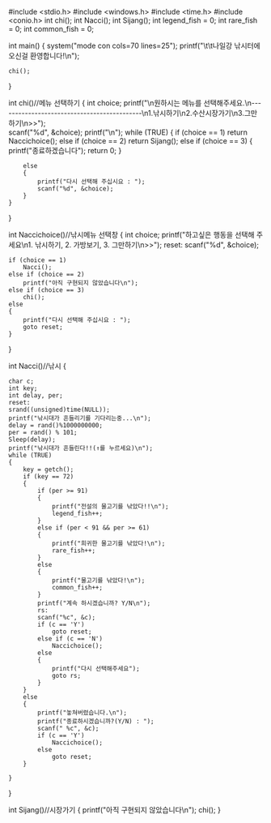 
#include <stdio.h>
#include <windows.h>
#include <time.h>
#include <conio.h>
int chi();
int Nacci();
int Sijang();
int legend_fish = 0;
int rare_fish = 0;
int common_fish = 0;

int main()
{
	system("mode con cols=70 lines=25");
	printf("\t\t나일강 낚시터에 오신걸 환영합니다!\n");

	chi();
}

int chi()//메뉴 선택하기
{
	int choice;
	printf("\n원하시는 메뉴를 선택해주세요.\n--------------------------------------------\n1.낚시하기\n2.수산시장가기\n3.그만하기\n>>");	
	scanf("%d", &choice);
	printf("\n");
	while (TRUE)
	{
		if (choice == 1)
			return Naccichoice();
		else if (choice == 2)
			return Sijang();
		else if (choice == 3)
		{
			printf("종료하겠습니다");
			return 0;
		}

		else
		{
			printf("다시 선택해 주십시요 : ");
			scanf("%d", &choice);
		}
	}
}

int Naccichoice()//낚시메뉴 선택창
{
	int choice;
	printf("하고싶은 행동을 선택해 주세요\n1. 낚시하기, 2. 가방보기, 3. 그만하기\n>>");
	reset:
	scanf("%d", &choice);
	
	if (choice == 1)
		Nacci();
	else if (choice == 2)
		printf("아직 구현되지 않았습니다\n");
	else if (choice == 3)
		chi();
	else
	{
		printf("다시 선택해 주십시요 : ");
		goto reset;
	}
}

int Nacci()//낚시
{
	
	char c;
	int key;
	int delay, per;
	reset:
	srand((unsigned)time(NULL));
	printf("낚시대가 흔들리기를 기다리는중...\n");
	delay = rand()%1000000000;
	per = rand() % 101;
	Sleep(delay);
	printf("낚시대가 흔들린다!!(↑를 누르세요)\n");
	while (TRUE) 
	{
		key = getch();
		if (key == 72)
		{
			if (per >= 91)
			{
				printf("전설의 물고기를 낚았다!!\n");
				legend_fish++;
			}
			else if (per < 91 && per >= 61)
			{
				printf("희귀한 물고기를 낚았다!\n");
				rare_fish++;
			}
			else
			{
				printf("물고기를 낚았다!\n");
				common_fish++;
			}
			printf("계속 하시겠습니까? Y/N\n");
			rs:
			scanf("%c", &c);
			if (c == 'Y')
				goto reset;
			else if (c == 'N')
				Naccichoice();
			else
			{
				printf("다시 선택해주세요");
				goto rs;
			}
		}
		else 
		{
			printf("놓쳐버렸습니다.\n");
			printf("종료하시겠습니까?(Y/N) : ");
			scanf(" %c", &c);
			if (c == 'Y')
				Naccichoice();
			else
				goto reset;
		}
		
	}
	



}

int Sijang()//시장가기
{
	printf("아직 구현되지 않았습니다\n");
	chi();
}

